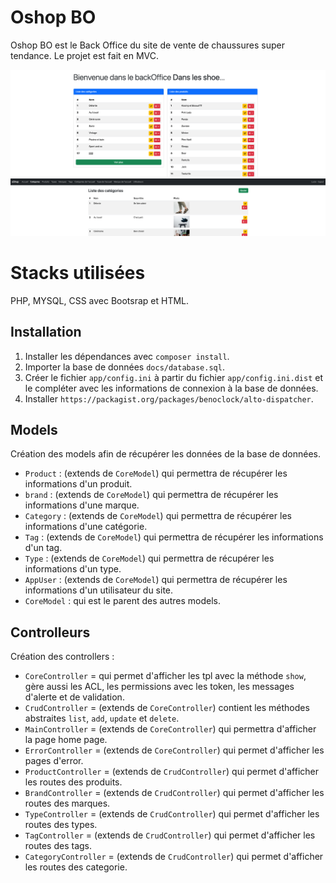 
# Oshop BO

Oshop BO est le Back Office du site de vente de chaussures super tendance.
Le projet est fait en MVC.

![alt text](./docs/image.png)
![alt text](./docs/images.png)

# Stacks utilisées  

PHP, MYSQL, CSS avec Bootsrap et HTML.

## Installation

1. Installer les dépendances avec `composer install`.
2. Importer la base de données `docs/database.sql`.
3. Créer le fichier `app/config.ini` à partir du fichier `app/config.ini.dist` et le compléter avec les informations de connexion à la base de données.
4. Installer `https://packagist.org/packages/benoclock/alto-dispatcher`.


## Models

Création des models afin de récupérer les données de la base de données.

- `Product` : (extends de `CoreModel`) qui permettra de récupérer les informations d'un produit.
- `brand` : (extends de `CoreModel`) qui permettra de récupérer les informations d'une marque.
- `Category` : (extends de `CoreModel`) qui permettra de récupérer les informations d'une catégorie.
- `Tag` : (extends de `CoreModel`) qui permettra de récupérer les informations d'un tag.
- `Type` : (extends de `CoreModel`) qui permettra de récupérer les informations d'un type.
- `AppUser` : (extends de `CoreModel`) qui permettra de récupérer les informations d'un utilisateur du site.
- `CoreModel` : qui est le parent des autres models.

## Controlleurs

Création des controllers : 

- `CoreController` = qui permet d'afficher les tpl avec la méthode `show`, gère aussi les ACL, les permissions avec les token, les messages d'alerte et de validation.
- `CrudController` = (extends de `CoreController`) contient les méthodes abstraites `list`, `add`, `update` et `delete`.
- `MainController` = (extends de `CoreController`) qui permettra d'afficher la page home page.
- `ErrorController` = (extends de `CoreController`) qui permet d'afficher les pages d'error.
- `ProductController` = (extends de `CrudController`) qui permet d'afficher les routes des produits.
- `BrandController` = (extends de `CrudController`) qui permet d'afficher les routes des marques.
- `TypeController` = (extends de `CrudController`) qui permet d'afficher les routes des types.
- `TagController` = (extends de `CrudController`) qui permet d'afficher les routes des tags.
- `CategoryController` = (extends de `CrudController`) qui permet d'afficher les routes des categorie.
